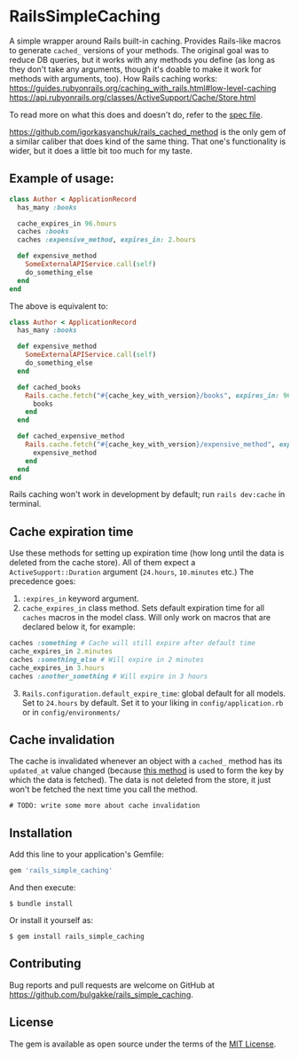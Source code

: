 # RailsSimpleCaching

A simple wrapper around Rails built-in caching. Provides Rails-like macros to generate `cached_` versions of your methods. The original goal was to reduce DB queries, but it works with any methods you define (as long as they don't take any arguments, though it's doable to make it work for methods with arguments, too).
How Rails caching works: https://guides.rubyonrails.org/caching_with_rails.html#low-level-caching
https://api.rubyonrails.org/classes/ActiveSupport/Cache/Store.html

To read more on what this does and doesn't do, refer to the [spec file](spec/rails_simple_caching_spec.rb).

https://github.com/igorkasyanchuk/rails_cached_method is the only gem of a similar caliber that does kind of the same thing. That one's functionality is wider, but it does a little bit too much for my taste.

## Example of usage:

```ruby
class Author < ApplicationRecord
  has_many :books

  cache_expires_in 96.hours
  caches :books
  caches :expensive_method, expires_in: 2.hours

  def expensive_method
    SomeExternalAPIService.call(self)
    do_something_else
  end
end
```

The above is equivalent to:
```ruby
class Author < ApplicationRecord
  has_many :books

  def expensive_method
    SomeExternalAPIService.call(self)
    do_something_else
  end

  def cached_books
    Rails.cache.fetch("#{cache_key_with_version}/books", expires_in: 96.hours) do
      books
    end
  end

  def cached_expensive_method
    Rails.cache.fetch("#{cache_key_with_version}/expensive_method", expires_in: 2.hours) do
      expensive_method
    end
  end
end
```

Rails caching won't work in development by default; run `rails dev:cache` in terminal.

## Cache expiration time
Use these methods for setting up expiration time (how long until the data is deleted from the cache store). All of them expect a `ActiveSupport::Duration` argument (`24.hours`, `10.minutes` etc.)
The precedence goes:

1. `:expires_in` keyword argument.
2. `cache_expires_in` class method. Sets default expiration time for all `caches` macros in the model class. Will only work on macros that are declared below it, for example:

```ruby
caches :something # Cache will still expire after default time
cache_expires_in 2.minutes
caches :something_else # Will expire in 2 minutes
cache_expires_in 3.hours
caches :another_something # Will expire in 3 hours
```
3. `Rails.configuration.default_expire_time`: global default for all models. Set to `24.hours` by default. Set it to your liking in `config/application.rb` or in `config/environments/`

## Cache invalidation
The cache is invalidated whenever an object with a `cached_` method has its `updated_at` value changed (because [this method](https://api.rubyonrails.org/classes/ActiveRecord/Integration.html#method-i-cache_key_with_version) is used to form the key by which the data is fetched). The data is not deleted from the store, it just won't be fetched the next time you call the method.

`# TODO: write some more about cache invalidation`


## Installation

Add this line to your application's Gemfile:

```ruby
gem 'rails_simple_caching'
```

And then execute:

    $ bundle install

Or install it yourself as:

    $ gem install rails_simple_caching


## Contributing

Bug reports and pull requests are welcome on GitHub at https://github.com/bulgakke/rails_simple_caching.

## License

The gem is available as open source under the terms of the [MIT License](https://opensource.org/licenses/MIT).
